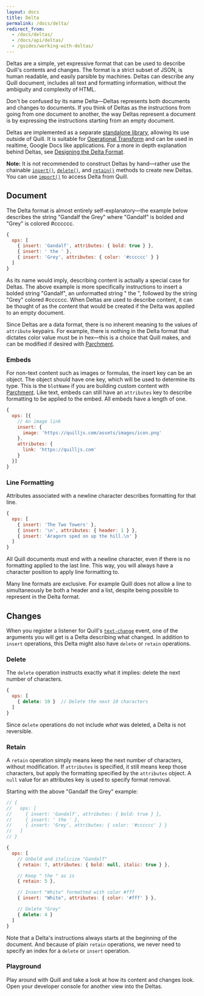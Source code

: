 ```yaml
---
layout: docs
title: Delta
permalink: /docs/delta/
redirect_from:
  - /docs/deltas/
  - /docs/api/deltas/
  - /guides/working-with-deltas/
---
```


Deltas are a simple, yet expressive format that can be used to describe Quill's contents and changes. The format is a strict subset of JSON, is human readable, and easily parsible by machines. Deltas can describe any Quill document, includes all text and formatting information, without the ambiguity and complexity of HTML.

Don't be confused by its name Delta&mdash;Deltas represents both documents and changes to documents. If you think of Deltas as the instructions from going from one document to another, the way Deltas represent a document is by expressing the instructions starting from an empty document.

Deltas are implemented as a separate [standalone library](https://github.com/quilljs/delta/), allowing its use outside of Quill. It is suitable for [Operational Transform](https://en.wikipedia.org/wiki/Operational_transformation) and can be used in realtime, Google Docs like applications. For a more in depth explanation behind Deltas, see [Designing the Delta Format](/guides/designing-the-delta-format/).

**Note:** It is not recommended to construct Deltas by hand&mdash;rather use the chainable [`insert()`](https://github.com/quilljs/delta#insert), [`delete()`](https://github.com/quilljs/delta#delete), and [`retain()`](https://github.com/quilljs/delta#retain) methods to create new Deltas. You can use [`import()`](/docs/api/#import) to access Delta from Quill.


## Document

The Delta format is almost entirely self-explanatory&mdash;the example below describes the string "Gandalf the Grey" where "Gandalf" is bolded and "Grey" is colored #cccccc.

```javascript
{
  ops: [
    { insert: 'Gandalf', attributes: { bold: true } },
    { insert: ' the ' },
    { insert: 'Grey', attributes: { color: '#cccccc' } }
  ]
}
```

As its name would imply, describing content is actually a special case for Deltas. The above example is more specifically instructions to insert a bolded string "Gandalf", an unformatted string " the ", followed by the string "Grey" colored #cccccc. When Deltas are used to describe content, it can be thought of as the content that would be created if the Delta was applied to an empty document.

Since Deltas are a data format, there is no inherent meaning to the values of `attribute` keypairs. For example, there is nothing in the Delta format that dictates color value must be in hex&mdash;this is a choice that Quill makes, and can be modified if desired with [Parchment](https://github.com/quilljs/parchment/).


### Embeds

For non-text content such as images or formulas, the insert key can be an object. The object should have one key, which will be used to determine its type. This is the `blotName` if you are building custom content with [Parchment](https://github.com/quilljs/parchment/). Like text, embeds can still have an `attributes` key to describe formatting to be applied to the embed. All embeds have a length of one.

```javascript
{
  ops: [{
    // An image link
    insert: {
      image: 'https://quilljs.com/assets/images/icon.png'
    },
    attributes: {
      link: 'https://quilljs.com'
    }
  }]
}
```


### Line Formatting

Attributes associated with a newline character describes formatting for that line.

```javascript
{
  ops: [
    { insert: 'The Two Towers' },
    { insert: '\n', attributes: { header: 1 } },
    { insert: 'Aragorn sped on up the hill.\n' }
  ]
}
```

All Quill documents must end with a newline character, even if there is no formatting applied to the last line. This way, you will always have a character position to apply line formatting to.

Many line formats are exclusive. For example Quill does not allow a line to simultaneously be both a header and a list, despite being possible to represent in the Delta format.


## Changes

When you register a listener for Quill's [`text-change`](/docs/api/#text-change) event, one of the arguments you will get is a Delta describing what changed. In addition to `insert` operations, this Delta might also have `delete` or `retain` operations.

### Delete

The `delete` operation instructs exactly what it implies: delete the next number of characters.

```javascript
{
  ops: [
    { delete: 10 }  // Delete the next 10 characters
  ]
}
```

Since `delete` operations do not include *what* was deleted, a Delta is not reversible.


### Retain

A `retain` operation simply means keep the next number of characters, without modification. If `attributes` is specified, it still means keep those characters, but apply the formatting specified by the `attributes` object. A `null` value for an attributes key is used to specify format removal.

Starting with the above "Gandalf the Grey" example:

```javascript
// {
//   ops: [
//     { insert: 'Gandalf', attributes: { bold: true } },
//     { insert: ' the ' },
//     { insert: 'Grey', attributes: { color: '#cccccc' } }
//   ]
// }

{
  ops: [
    // Unbold and italicize "Gandalf"
    { retain: 7, attributes: { bold: null, italic: true } },

    // Keep " the " as is
    { retain: 5 },

    // Insert "White" formatted with color #fff
    { insert: "White", attributes: { color: '#fff' } },

    // Delete "Grey"
    { delete: 4 }
  ]
}
```

Note that a Delta's instructions always starts at the beginning of the document. And because of plain `retain` operations, we never need to specify an index for a `delete` or `insert` operation.


### Playground

Play around with Quill and take a look at how its content and changes look. Open your developer console for another view into the Deltas.

<div data-height="470" data-theme-id="23269" data-slug-hash="dMQGmq" data-default-tab="result" data-embed-version="2" class='codepen'><pre><code></code></pre></div>


<!-- script -->
<script src="//codepen.io/assets/embed/ei.js"></script>
<!-- script -->
